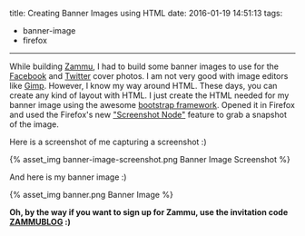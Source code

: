 title: Creating Banner Images using HTML
date: 2016-01-19 14:51:13
tags:
- banner-image
- firefox
---

While building [Zammu](https://zammu.in/), I had to build some banner images to use for the [Facebook](https://facebook.com/zammuhq) and [Twitter](https://twitter.com/zammuhq) cover photos. I am not very good with image editors like [Gimp](https://www.gimp.org/). However, I know my way around HTML. These days, you can create any kind of layout with HTML. I just create the HTML needed for my banner image using the awesome [bootstrap framework](http://getbootstrap.com). Opened it in Firefox and used the Firefox's new ["Screenshot Node"](https://hacks.mozilla.org/2015/09/trainspotting-firefox-41/) feature to grab a snapshot of the image.

Here is a screenshot of me capturing a screenshot :)

{% asset_img banner-image-screenshot.png Banner Image Screenshot %}

And here is my banner image :)

{% asset_img banner.png Banner Image %}

**Oh, by the way if you want to sign up for Zammu, use the invitation code [ZAMMUBLOG](https://zammu.in/?invitation_code=ZAMMUBLOG) :)**
